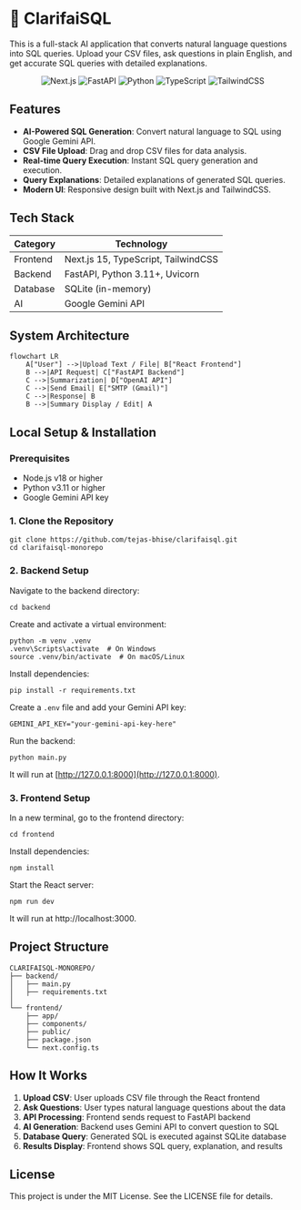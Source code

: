 # 🎯 ClarifaiSQL

This is a full-stack AI application that converts natural language questions into SQL queries. Upload your CSV files, ask questions in plain English, and get accurate SQL queries with detailed explanations.

<p align="center">
  <img src="https://img.shields.io/badge/Next.js-000000?style=for-the-badge&logo=next.js&logoColor=white" alt="Next.js"/>
  <img src="https://img.shields.io/badge/FastAPI-009688?style=for-the-badge&logo=fastapi&logoColor=white" alt="FastAPI"/>
  <img src="https://img.shields.io/badge/Python-3776AB?style=for-the-badge&logo=python&logoColor=white" alt="Python"/>
  <img src="https://img.shields.io/badge/TypeScript-007ACC?style=for-the-badge&logo=typescript&logoColor=white" alt="TypeScript"/>
  <img src="https://img.shields.io/badge/TailwindCSS-38B2AC?style=for-the-badge&logo=tailwind-css&logoColor=white" alt="TailwindCSS"/>
</p>

## Features

- **AI-Powered SQL Generation**: Convert natural language to SQL using Google Gemini API.
- **CSV File Upload**: Drag and drop CSV files for data analysis.
- **Real-time Query Execution**: Instant SQL query generation and execution.
- **Query Explanations**: Detailed explanations of generated SQL queries.
- **Modern UI**: Responsive design built with Next.js and TailwindCSS.

## Tech Stack

| Category   | Technology                    |
|------------|-------------------------------|
| Frontend   | Next.js 15, TypeScript, TailwindCSS |
| Backend    | FastAPI, Python 3.11+, Uvicorn  |
| Database   | SQLite (in-memory)            |
| AI         | Google Gemini API             |

## System Architecture

```mermaid
flowchart LR
    A["User"] -->|Upload Text / File| B["React Frontend"]
    B -->|API Request| C["FastAPI Backend"]
    C -->|Summarization| D["OpenAI API"]
    C -->|Send Email| E["SMTP (Gmail)"]
    C -->|Response| B
    B -->|Summary Display / Edit| A
```

## Local Setup & Installation

### Prerequisites

- Node.js v18 or higher
- Python v3.11 or higher
- Google Gemini API key

### 1. Clone the Repository

```
git clone https://github.com/tejas-bhise/clarifaisql.git
cd clarifaisql-monorepo
```

### 2. Backend Setup

Navigate to the backend directory:

```
cd backend
```

Create and activate a virtual environment:

```
python -m venv .venv
.venv\Scripts\activate  # On Windows
source .venv/bin/activate  # On macOS/Linux
```

Install dependencies:

```
pip install -r requirements.txt
```

Create a `.env` file and add your Gemini API key:

```
GEMINI_API_KEY="your-gemini-api-key-here"
```

Run the backend:

```
python main.py
```

It will run at [http://127.0.0.1:8000](http://127.0.0.1:8000).

### 3. Frontend Setup

In a new terminal, go to the frontend directory:

```
cd frontend
```

Install dependencies:

```
npm install
```

Start the React server:

```
npm run dev
```

It will run at http://localhost:3000.

## Project Structure

```
CLARIFAISQL-MONOREPO/
├── backend/
│   ├── main.py
│   ├── requirements.txt
│ 
└── frontend/
    ├── app/
    ├── components/
    ├── public/
    ├── package.json
    └── next.config.ts
```

## How It Works

1. **Upload CSV**: User uploads CSV file through the React frontend
2. **Ask Questions**: User types natural language questions about the data
3. **API Processing**: Frontend sends request to FastAPI backend
4. **AI Generation**: Backend uses Gemini API to convert question to SQL
5. **Database Query**: Generated SQL is executed against SQLite database
6. **Results Display**: Frontend shows SQL query, explanation, and results

## License

This project is under the MIT License. See the LICENSE file for details.
```